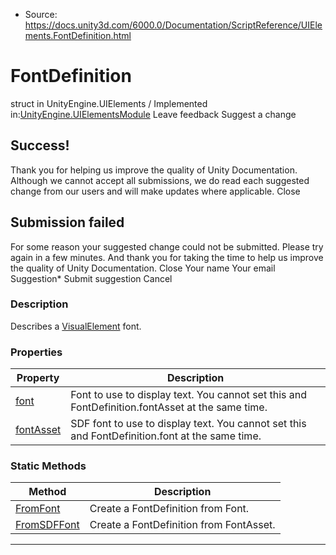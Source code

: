 * Source: https://docs.unity3d.com/6000.0/Documentation/ScriptReference/UIElements.FontDefinition.html

# FontDefinition
struct in UnityEngine.UIElements
/
Implemented in:[UnityEngine.UIElementsModule](https://docs.unity3d.com/6000.0/Documentation/ScriptReference/UnityEngine.UIElementsModule.html)
Leave feedback
Suggest a change
## Success!
Thank you for helping us improve the quality of Unity Documentation. Although we cannot accept all submissions, we do read each suggested change from our users and will make updates where applicable.
Close
## Submission failed
For some reason your suggested change could not be submitted. Please <a>try again</a> in a few minutes. And thank you for taking the time to help us improve the quality of Unity Documentation.
Close
Your name Your email Suggestion* Submit suggestion
Cancel
### Description
Describes a [VisualElement](https://docs.unity3d.com/6000.0/Documentation/ScriptReference/UIElements.VisualElement.html) font. 
### Properties
Property | Description  
---|---  
[font](https://docs.unity3d.com/6000.0/Documentation/ScriptReference/UIElements.FontDefinition-font.html) |  Font to use to display text. You cannot set this and FontDefinition.fontAsset at the same time.   
[fontAsset](https://docs.unity3d.com/6000.0/Documentation/ScriptReference/UIElements.FontDefinition-fontAsset.html) |  SDF font to use to display text. You cannot set this and FontDefinition.font at the same time.   
### Static Methods
Method | Description  
---|---  
[FromFont](https://docs.unity3d.com/6000.0/Documentation/ScriptReference/UIElements.FontDefinition.FromFont.html) |  Create a FontDefinition from Font.   
[FromSDFFont](https://docs.unity3d.com/6000.0/Documentation/ScriptReference/UIElements.FontDefinition.FromSDFFont.html) |  Create a FontDefinition from FontAsset.   
* * *
